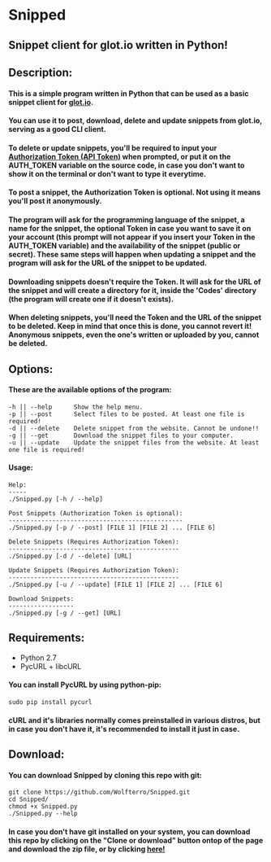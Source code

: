 # Snipped
## Snippet client for glot.io written in Python!

## Description:

#### This is a simple program written in Python that can be used as a basic snippet client for [glot.io](https://glot.io).
#### You can use it to post, download, delete and update snippets from glot.io, serving as a good CLI client.

#### To delete or update snippets, you'll be required to input your [Authorization Token (API Token)](https://glot.io/account/token) when prompted, or put it on the AUTH_TOKEN variable on the source code, in case you don't want to show it on the terminal or don't want to type it everytime.

#### To post a snippet, the Authorization Token is optional. Not using it means you'll post it anonymously. 

#### The program will ask for the programming language of the snippet, a name for the snippet, the optional Token in case you want to save it on your account (this prompt will not appear if you insert your Token in the AUTH_TOKEN variable) and the availability of the snippet (public or secret). These same steps will happen when updating a snippet and the program will ask for the URL of the snippet to be updated.

#### Downloading snippets doesn't require the Token. It will ask for the URL of the snippet and will create a directory for it, inside the 'Codes' directory (the program will create one if it doesn't exists).

#### When deleting snippets, you'll need the Token and the URL of the snippet to be deleted. Keep in mind that once this is done, you cannot revert it! Anonymous snippets, even the one's written or uploaded by you, cannot be deleted.

## Options:

#### These are the available options of the program:

    -h || --help      Show the help menu.
    -p || --post      Select files to be posted. At least one file is required!
    -d || --delete    Delete snippet from the website. Cannot be undone!!
    -g || --get       Download the snippet files to your computer.
    -u || --update    Update the snippet files from the website. At least one file is required!

#### Usage:

    Help:
    -----
    ./Snipped.py [-h / --help]
    
    Post Snippets (Authorization Token is optional):
    ------------------------------------------------
    ./Snipped.py [-p / --post] [FILE 1] [FILE 2] ... [FILE 6]
    
    Delete Snippets (Requires Authorization Token):
    -----------------------------------------------
    ./Snipped.py [-d / --delete] [URL]
    
    Update Snippets (Requires Authorization Token):
    -----------------------------------------------
    ./Snipped.py [-u / --update] [FILE 1] [FILE 2] ... [FILE 6]
    
    Download Snippets:
    ------------------
    ./Snipped.py [-g / --get] [URL]

## Requirements:

- Python 2.7
- PycURL + libcURL

#### You can install PycURL by using python-pip:

    sudo pip install pycurl

#### cURL and it's libraries normally comes preinstalled in various distros, but in case you don't have it, it's recommended to install it just in case.

## Download:

#### You can download Snipped by cloning this repo with git:

    git clone https://github.com/Wolfterro/Snipped.git
    cd Snipped/
    chmod +x Snipped.py
    ./Snipped.py --help

#### In case you don't have git installed on your system, you can download this repo by clicking on the "Clone or download" button ontop of the page and download the zip file, or by clicking [here!](https://github.com/Wolfterro/Snipped/archive/master.zip)
